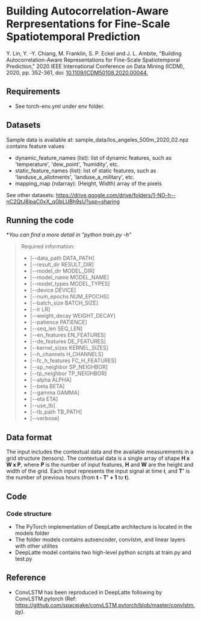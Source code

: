 # Building Autocorrelation-Aware Rerpresentations for Fine-Scale Spatiotemporal Prediction
Y. Lin, Y. -Y. Chiang, M. Franklin, S. P. Eckel and J. L. Ambite, "Building Autocorrelation-Aware Representations for Fine-Scale Spatiotemporal Prediction," 2020 IEEE International Conference on Data Mining (ICDM), 2020, pp. 352-361, doi: [10.1109/ICDM50108.2020.00044.](https://ieeexplore.ieee.org/document/9338402)
<!-- 
![img.png](img.png)

## [Updates]
* Oct. 18th 2021, the final organized DeepLatte code has been published.
 -->
## Requirements
* See torch-env.yml under env folder.

## Datasets
Sample data is available at: sample_data/los_angeles_500m_2020_02.npz contains feature values
* dynamic_feature_names (list): list of dynamic features, such as 'temperature', 'dew_point', 'humidity', etc.
* static_feature_names (list): list of static features, such as 'landuse_a_allotments', 'landuse_a_military', etc.
* mapping_map (ndarray): (Height, Width) array of the pixels

See other datasets: https://drive.google.com/drive/folders/1-NO-h--nC2QtJ8lpaC0xX_qGbLUBh9sU?usp=sharing

## Running the code

**You can find a more detail in "*python train.py -h"**

>Required information:
>- [--data_path DATA_PATH] 
>- [--result_dir RESULT_DIR] 
>- [--model_dir MODEL_DIR] 
>- [--model_name MODEL_NAME] 
>- [--model_types MODEL_TYPES] 
>- [--device DEVICE]
>- [--num_epochs NUM_EPOCHS] 
>- [--batch_size BATCH_SIZE] 
>- [--lr LR] 
>- [--weight_decay WEIGHT_DECAY] 
>- [--patience PATIENCE] 
>- [--seq_len SEQ_LEN]
>- [--en_features EN_FEATURES] 
>- [--de_features DE_FEATURES] 
>- [--kernel_sizes KERNEL_SIZES] 
>- [--h_channels H_CHANNELS] 
>- [--fc_h_features FC_H_FEATURES]
>- [--sp_neighbor SP_NEIGHBOR] 
>- [--tp_neighbor TP_NEIGHBOR] 
>- [--alpha ALPHA] 
>- [--beta BETA] 
>- [--gamma GAMMA] 
>- [--eta ETA] 
>- [--use_tb] 
>- [--tb_path TB_PATH] 
>- [--verbose]


## Data format
The input includes the contextual data and the available measurements in a grid structure (tensors).
The contextual data is a single array of shape **H x W x P**, where **P** is the number of input features, **H** and **W** are the height and width of the grid. 
Each input represents the input signal at time **i**, and **T'** is the number of previous hours (from **t - T' + 1** to **t**).

## Code
### Code structure
* The PyTorch implementation of DeepLatte architecture is located in the models folder
* The folder models contains autoencoder, convlstm, and linear layers with other utilites
* DeepLatte model contains two high-level python scripts at train.py and test.py

<!-- ### Folder structure
- sample_data
  - results
  - toy version data
- models
  - autoencoder
  - convlstm
  - deeplatte
  - linear_layers
  - st_losses
  - svg_losses
- scripts
  - data_loader
- train
- test -->

<!-- ### Re-use
* The main component (DeepLatte.py) is implemented as stand-alone pytorch nn.Modules and it can be re-used in other application.
* convLSTM contains a tensor as (height, width), number of channels in the input image, number of channels of hidden state, and size of the convolution kernel; Input is: *(batch_size, seq_len, num_channels, height, width)*.
* autoencoder exploits a vallina auto-encoder, which only includes one hidden layer. 
* linear_layers uses L1 regularization for feature selection, thus input and output features in param must be the in_features. 
 -->
## Reference
* ConvLSTM has been reproduced in DeepLatte following by ConvLSTM.pytorch (Ref: https://github.com/spacejake/convLSTM.pytorch/blob/master/convlstm.py).



